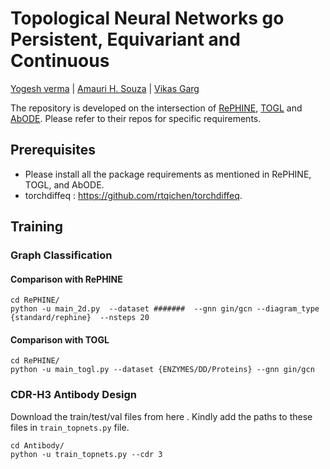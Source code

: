# Topological Neural Networks go Persistent, Equivariant and Continuous

 [Yogesh verma](https://yoverma.github.io/yoerma.github.io/) | [Amauri H. Souza](https://www.amauriholanda.org)  |  [Vikas Garg](https://www.mit.edu/~vgarg/)

The repository is developed on the intersection of [RePHINE](https://github.com/Aalto-QuML/RePHINE), [TOGL](https://github.com/BorgwardtLab/TOGL) and [AbODE](https://github.com/yogeshverma1998/AbODE). Please refer to their repos for specific requirements.


## Prerequisites

- Please install all the package requirements as mentioned in RePHINE, TOGL, and AbODE.
- torchdiffeq : https://github.com/rtqichen/torchdiffeq.


## Training

### Graph Classification


#### Comparison with RePHINE

```
cd RePHINE/
python -u main_2d.py  --dataset #######  --gnn gin/gcn --diagram_type {standard/rephine}  --nsteps 20 
```


#### Comparison with TOGL

```
cd RePHINE/
python -u main_togl.py --dataset {ENZYMES/DD/Proteins} --gnn gin/gcn
```


### CDR-H3 Antibody Design

Download the train/test/val files from here . Kindly add the paths to these files in ```train_topnets.py``` file. 

```
cd Antibody/
python -u train_topnets.py --cdr 3
```
